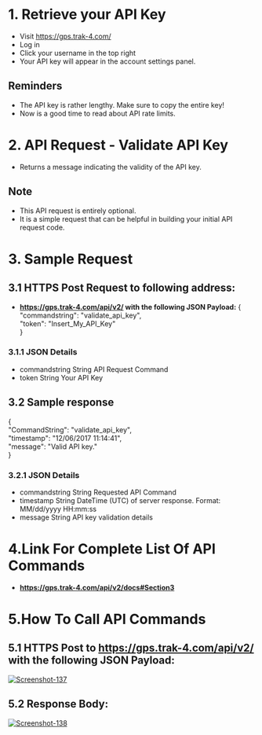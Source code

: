 # 1. Retrieve your API Key

- Visit https://gps.trak-4.com/
- Log in
- Click your username in the top right
 - Your API key will appear in the account settings panel.

## Reminders

- The API key is rather lengthy. Make sure to copy the entire key!
- Now is a good time to read about API rate limits.


# 2. API Request - Validate API Key

- Returns a message indicating the validity of the API key.<br>

## Note

- This API request is entirely optional.
- It is a simple request that can be helpful in building your initial API request code.<br>


# 3. Sample Request


## 3.1 HTTPS Post Request to following address:<br>
- <strong>  https://gps.trak-4.com/api/v2/ with the following JSON Payload:</strong>
{<br>
    "commandstring": "validate_api_key",<br>
    "token": "Insert_My_API_Key"<br>
}<br>
                            
### 3.1.1 JSON Details<br>
- commandstring	String	API Request Command<br>
- token	String	Your API Key<br>
## 3.2 Sample response<br>
{<br>
    "CommandString": "validate_api_key",<br>
    "timestamp": "12/06/2017 11:14:41",<br>
    "message": "Valid API key."<br>
}<br>
### 3.2.1 JSON Details<br>
- commandstring	String	Requested API Command<br>
- timestamp	String	DateTime (UTC) of server response. Format: MM/dd/yyyy HH:mm:ss<br>
- message	String	API key validation details<br>


# 4.Link For Complete List Of API Commands
- <strong> https://gps.trak-4.com/api/v2/docs#Section3 </strong> <br>


# 5.How To Call API Commands<br>

## 5.1 HTTPS Post to https://gps.trak-4.com/api/v2/ with the following JSON Payload:<br>

<a href="https://ibb.co/Ycw9p3x"><img src="https://i.ibb.co/dPx9GrR/Screenshot-137.png"  alt="Screenshot-137" border="0"></a>

## 5.2 Response Body:<br>
<a href="https://ibb.co/YZ7Kzy5"><img src="https://i.ibb.co/pyvstRH/Screenshot-138.png" alt="Screenshot-138" border="0"></a>
